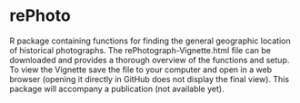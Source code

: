 # rePhoto
R package containing functions for finding the general geographic location of historical photographs. The rePhotograph-Vignette.html file can be downloaded and provides a thorough overview of the functions and setup. To view the Vignette save the file to your computer and open in a web browser (opening it directly in GitHub does not display the final view). This package will accompany a publication (not available yet).
